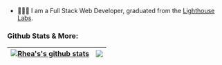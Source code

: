 - 👩🏻‍💻  I am a Full Stack Web Developer, graduated from the [Lighthouse Labs](https://www.lighthouselabs.ca/en/web-development-bootcamp).
<!--   GitHub stats graph -->
### Github Stats & More:

| <a href="https://github.com/faridamoussaeff/github-readme-stats"><img align="center" src="https://github-readme-stats.vercel.app/api?username=faridamoussaeff&show_icons=true&theme=jolly&hide_border=true" alt="Rhea's's github stats" /></a> | <a href="https://github.com/faridamoussaeff/github-readme-stats"><img align="center" src="https://github-readme-stats.vercel.app/api/top-langs/?username=faridamoussaeff&layout=compact&langs_count=8&theme=jolly&hide_border=true" /></a> |
| ---------------------------------------------------------------------------------------------------------------------------------------------------------------------------------------------------------------------------------------- | ------------------------------------------------------------------------------------------------------------------------------------------------------------------------------------------------------------------------------------ |

</h2>


<!-- ![Farida's GitHub activity graph](https://activity-graph.herokuapp.com/graph?username=faridamoussaeff&hide_border=true&theme=react)
 -->

